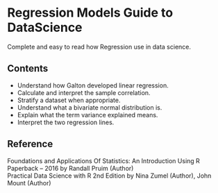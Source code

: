 # Regression Models Guide to DataScience
Complete and easy to read how Regression use in data science.

## Contents

  * Understand how Galton developed linear regression.
  * Calculate and interpret the sample correlation.
  * Stratify a dataset when appropriate.
  * Understand what a bivariate normal distribution is.
  * Explain what the term variance explained means.
  * Interpret the two regression lines.  

## Reference

Foundations and Applications Of Statistics: An Introduction Using R Paperback – 2016 by Randall Pruim (Author)  
Practical Data Science with R 2nd Edition by Nina Zumel (Author), John Mount (Author)
